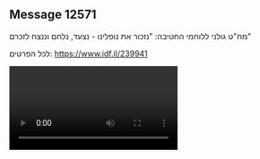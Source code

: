 ## Message 12571

מח"ט גולני ללוחמי החטיבה:
"נזכור את נופלינו - נצעד, נלחם וננצח לזכרם"

לכל הפרטים: https://www.idf.il/239941

![Video](https://data.iron-swords.co.il/2024/October/14/https://data.iron-swords.co.il/2024/October/14/12571/12571_media.mp4)
